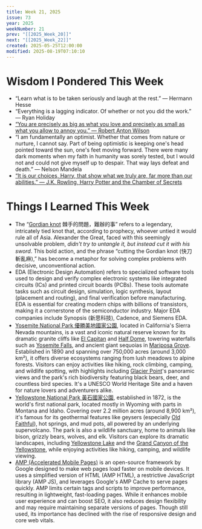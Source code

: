 ```yaml
---
title: Week 21, 2025
issue: 73
year: 2025
weekNumber: 21
prev: "[[2025_Week_20]]"
next: "[[2025_Week_22]]"
created: 2025-05-25T12:00:00
modified: 2025-08-19T07:10:10
---
```


# Wisdom I Pondered This Week

* “Learn what is to be taken seriously and laugh at the rest.” — Hermann Hesse
* “Everything is a lagging indicator. Of whether or not you did the work.” — Ryan Holiday
* [“You are precisely as big as what you love and precisely as small as what you allow to annoy you.” — Robert Anton Wilson](https://www.goodreads.com/quotes/631416-you-are-precisely-as-big-as-what-you-love-and)
* “I am fundamentally an optimist. Whether that comes from nature or nurture, I cannot say. Part of being optimistic is keeping one's head pointed toward the sun, one's feet moving forward. There were many dark moments when my faith in humanity was sorely tested, but I would not and could not give myself up to despair. That way lays defeat and death.” — Nelson Mandela
* [“It is our choices, Harry, that show what we truly are, far more than our abilities.” ― J.K. Rowling, Harry Potter and the Chamber of Secrets](https://www.goodreads.com/quotes/12415-it-is-our-choices-harry-that-show-what-we-truly)

# Things I Learned This Week

* The “[Gordian knot](https://dictionary.cambridge.org/zhs/%E8%AF%8D%E5%85%B8/%E8%8B%B1%E8%AF%AD-%E6%B1%89%E8%AF%AD-%E7%B9%81%E4%BD%93/gordian-knot) 棘手的問題，難辦的事” refers to a legendary, intricately tied knot that, according to prophecy, whoever untied it would rule all of Asia. Alexander the Great, faced with this seemingly unsolvable problem, _didn't try to untangle it, but instead cut it with his sword_. This bold action, and the phrase “cutting the Gordian knot (快刀斬亂麻),” has become a metaphor for solving complex problems with decisive, unconventional action.
* EDA (Electronic Design Automation) refers to specialized software tools used to design and verify complex electronic systems like integrated circuits (ICs) and printed circuit boards (PCBs). These tools automate tasks such as circuit design, simulation, logic synthesis, layout (placement and routing), and final verification before manufacturing. EDA is essential for creating modern chips with billions of transistors, making it a cornerstone of the semiconductor industry. Major EDA companies include Synopsis (新思科技), Cadence, and Siemens EDA.
* [Yosemite National Park 優勝美地國家公園](https://www.google.com/maps?q=Yosemite+National+Park), located in California's Sierra Nevada mountains, is a vast and iconic natural reserve known for its dramatic granite cliffs like [El Capitan](https://www.google.com/maps?q=El+Capitan) and [Half Dome](https://www.google.com/maps?q=Half+Dome), towering waterfalls such as [Yosemite Falls](https://www.google.com/maps?q=Yosemite+Falls), and ancient giant sequoias in [Mariposa Grove](https://www.google.com/maps?q=Mariposa+Grove). Established in 1890 and spanning over 750,000 acres (around 3,000 km²), it offers diverse ecosystems ranging from lush meadows to alpine forests. Visitors can enjoy activities like hiking, rock climbing, camping, and wildlife spotting, with highlights including [Glacier Point](https://www.google.com/maps?q=Glacier+Point)'s panoramic views and the park's rich biodiversity featuring black bears, deer, and countless bird species. It's a UNESCO World Heritage Site and a haven for nature lovers and adventurers alike.
* [Yellowstone National Park 黃石國家公園](https://www.google.com/maps?q=Yellowstone+National+Park), established in 1872, is the world's first national park, located mostly in Wyoming with parts in Montana and Idaho. Covering over 2.2 million acres (around 8,900 km²), it's famous for its geothermal features like geysers (especially [Old Faithful](https://www.google.com/maps?q=Old+Faithful)), hot springs, and mud pots, all powered by an underlying supervolcano. The park is also a wildlife sanctuary, home to animals like bison, grizzly bears, wolves, and elk. Visitors can explore its dramatic landscapes, including [Yellowstone Lake](https://www.google.com/maps?q=Yellowstone+Lake) and the [Grand Canyon of the Yellowstone](https://www.google.com/maps?q=Grand+Canyon+of+the+Yellowstone), while enjoying activities like hiking, camping, and wildlife viewing.
* [AMP (Accelerated Mobile Pages)](https://www.reddit.com/r/explainlikeimfive/comments/ecrzvp/eli5_what_are_amp_pages_and_whats_bad_about_them) is an open-source framework by Google designed to make web pages load faster on mobile devices. It uses a simplified version of HTML (AMP HTML), a restrictive JavaScript library (AMP JS), and leverages Google's AMP Cache to serve pages quickly. AMP limits certain tags and scripts to improve performance, resulting in lightweight, fast-loading pages. While it enhances mobile user experience and can boost SEO, it also reduces design flexibility and may require maintaining separate versions of pages. Though still used, its importance has declined with the rise of responsive design and core web vitals.
